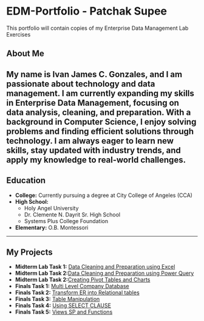 # EDM-Portfolio - Patchak Supee

This portfolio will contain copies of my Enterprise Data Management Lab Exercises

## About Me

My name is Ivan James C. Gonzales, and I am passionate about technology and data management. I am currently expanding my skills in Enterprise Data Management, focusing on data analysis, cleaning, and preparation. With a background in Computer Science, I enjoy solving problems and finding efficient solutions through technology. I am always eager to learn new skills, stay updated with industry trends, and apply my knowledge to real-world challenges.
---

## Education

- **College:** Currently pursuing a degree at City College of Angeles (CCA)
- **High School:**
  - Holy Angel University
  - Dr. Clemente N. Dayrit Sr. High School
  - Systems Plus College Foundation
- **Elementary:** O.B. Montessori

---

## My Projects

- **Midterm Lab Task 1:** [Data Cleaning and Preparation using Excel](https://github.com/IvanJamesjpg/EDM_PORTFOLIO/tree/main/Midterm%20Task%201)  
- **Midterm Lab Task 2:**[Data Cleaning and Preparation using Power Query](https://github.com/IvanJamesjpg/EDM_PORTFOLIO/tree/main/Midterm%20Task%202)
- **Midterm Lab Task 2:**[Creating Pivot Tables and Charts](https://github.com/IvanJamesjpg/EDM_PORTFOLIO/tree/main/Midterm%20Task%203)
- **Finals Task 1:** [Multi Level Company Database](https://github.com/IvanJamesjpg/EDM_PORTFOLIO/tree/main/Finals%20Task%201)
- **Finals Task 2:** [Transform ER into Relational tables](https://github.com/IvanJamesjpg/EDM_PORTFOLIO/tree/main/Finals%20Task%202)
- **Finals Task 3:** [Table Manipulation](https://github.com/IvanJamesjpg/EDM_PORTFOLIO/tree/main/Finals%20Task%203)
- **Finals Task 4:** [Using SELECT CLAUSE](https://github.com/IvanJamesjpg/EDM_PORTFOLIO/tree/main/Finals%20Task%204)
- **Finals Task 5:** [Views SP and Functions](https://github.com/IvanJamesjpg/EDM_PORTFOLIO/tree/main/Finals%20Task%205)
